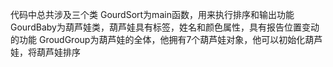 代码中总共涉及三个类
GourdSort为main函数，用来执行排序和输出功能
GourdBaby为葫芦娃类，葫芦娃具有标签，姓名和颜色属性，具有报告位置变动的功能
GroudGroup为葫芦娃的全体，他拥有7个葫芦娃对象，他可以初始化葫芦娃，将葫芦娃排序
